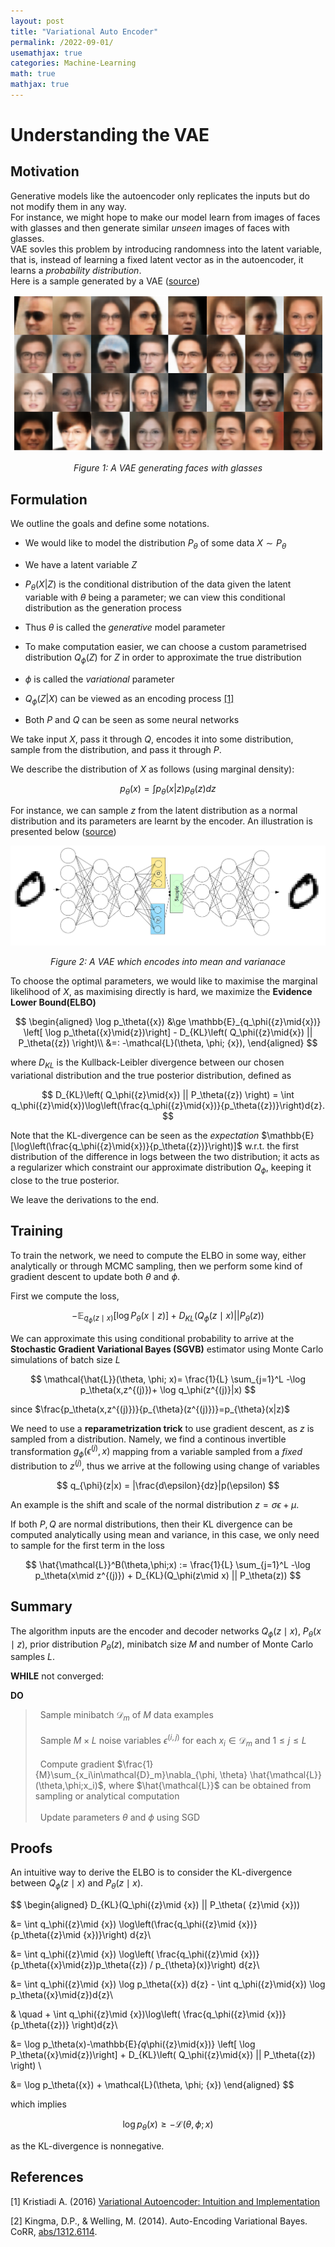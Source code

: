 ```yaml
---
layout: post
title: "Variational Auto Encoder"
permalink: /2022-09-01/
usemathjax: true
categories: Machine-Learning
math: true
mathjax: true
---  
```


# Understanding the VAE  

## Motivation  

Generative models like the autoencoder only replicates the inputs but do not modify them in any way.  
For instance, we might hope to make our model learn from images of faces with glasses and then generate similar *unseen* images of faces with glasses.  
VAE sovles this problem by introducing randomness into the latent variable, that is, instead of learning a fixed latent vector as in the autoencoder, it learns a *probability  distribution*.  
Here is a sample generated by a VAE ([source](https://eleonoramisino.altervista.org/play-with-conditional-generative-models/))

<p align="center">
<img src="./../assets/glasses.png">
</p>
<p align="center">
<em>Figure 1: A VAE generating faces with glasses</em>
</p>  

## Formulation  

We outline the goals and define some notations.  

- We would like to model the distribution $P_{\theta}$ of some data $X \sim P_{\theta}$

- We have a latent variable $Z$

- $P_{\theta} (X|Z)$ is the conditional distribution of the data given the latent variable with $\theta$ being a parameter; we can view this conditional distribution as the generation process

- Thus $\theta$ is called the *generative* model parameter  

- To make computation easier, we can choose a custom parametrised distribution $Q_{\phi}(Z)$ for $Z$ in order to approximate the true distribution

- $\phi$ is called the *variational* parameter  

- $Q_{\phi}(Z|X)$ can be viewed as an encoding process [[1]](#1)  

- Both $P$ and $Q$ can be seen as some neural networks  

We take input $X$, pass it through $Q$, encodes it into some distribution, sample from the distribution, and pass it through $P$.  

We describe the distribution of $X$ as follows (using marginal density):  

$$
p_{\theta}(x) = \int p_{\theta}(x|z) p_{\theta}(z) dz
$$   

For instance, we can sample $z$ from the latent distribution as a normal distribution and its parameters are learnt by the encoder. An illustration is presented below ([source](https://towardsdatascience.com/intuitively-understanding-variational-autoencoders-1bfe67eb5daf))

<p align="center">
<img src="./../assets/vae.png">
</p>
<p align="center">
<em>Figure 2: A VAE which encodes into mean and varianace</em>
</p>  

To choose the optimal parameters, we would like to maximise the marginal likelihood of $X$, as maximising directly is hard, we maximize the **Evidence Lower Bound(ELBO)**  

$$
\begin{aligned}
\log p_\theta({x}) &\ge \mathbb{E}_{q_\phi({z}\mid{x})} \left[ \log p_\theta({x}\mid{z})\right] - D_{KL}\left( Q_\phi({z}\mid{x}) || P_\theta({z}) \right)\\
&=: -\mathcal{L}(\theta, \phi; {x}), 
\end{aligned}
$$  

where $D_{KL}$ is the Kullback-Leibler divergence between our chosen variational distribution and the true posterior distribution, defined as  

$$
D_{KL}\left( Q_\phi({z}\mid{x}) || P_\theta({z}) \right) = \int q_\phi({z}\mid{x})\log\left(\frac{q_\phi({z}\mid{x})}{p_\theta({z})}\right)d{z}.
$$

Note that the KL-divergence can be seen as the *expectation* $\mathbb{E}[\log\left(\frac{q_\phi({z}\mid{x})}{p_\theta({z})}\right)]$ w.r.t. the first distribution of the difference in logs between the two distribution; it acts as a regularizer which constraint our approximate distribution $Q_{\phi}$, keeping it close to the true posterior.   

We leave the derivations to the end.  

## Training  

To train the network, we need to compute the ELBO in some way, either analytically or through MCMC sampling, then we perform some kind of gradient descent to update both $\theta$ and $\phi$.  

First we compute the loss,

$$
    -\mathbb{E}_{q_\phi({z}\mid{x})} \left[ \log P_\theta({x}\mid{z})\right] + D_{KL}\left( Q_\phi({z}\mid{x}) || P_\theta({z}) \right)
$$  

We can approximate this using conditional probability to arrive at the **Stochastic Gradient Variational Bayes (SGVB)** estimator using Monte Carlo simulations of batch size $L$

$$
    \mathcal{\hat{L}}(\theta, \phi; x)= \frac{1}{L} \sum_{j=1}^L -\log p_\theta(x,z^{(j)})+ \log q_\phi(z^{(j)}|x)
$$  

since $\frac{p_\theta(x,z^{(j)})}{p_{\theta}(z^{(j)})}=p_{\theta}(x|z)$  

We need to use a **reparametrization trick** to use gradient descent, as $z$ is sampled from a distribution. Namely, we find a continous invertible transformation $g_{\phi}(\epsilon^{(j)},x)$ mapping from a variable sampled from a *fixed* distribution to $z^{(j)}$, thus we arrive at the following using change of variables  

$$
    q_{\phi}(z|x) = |\frac{d\epsilon}{dz}|p(\epsilon)
$$   

An example is the shift and scale of the normal distribution $z = \sigma \epsilon + \mu$.  

If both $P,Q$ are normal distributions, then their KL divergence can be computed analytically using mean and variance, in this case, we only need to sample for the first term in the loss  

$$
\hat{\mathcal{L}}^B(\theta,\phi;x) := \frac{1}{L} \sum_{j=1}^L -\log p_\theta(x\mid z^{(j)}) + D_{KL}(Q_\phi(z\mid x) || P_\theta(z))
$$



## Summary  

The algorithm inputs are the encoder and decoder networks $Q_\phi(z \mid x)$, $P_\theta(x \mid z)$, prior distribution $P_\theta(z)$, minibatch size $M$ and number of Monte Carlo samples $L$.  

**WHILE** not converged:    

**DO** 
> &nbsp; Sample minibatch $\mathcal{D}_m$ of $M$ data examples<br>  
> &nbsp; Sample $M\times L$ noise variables $\epsilon^{(i, j)}$ for each $x_i\in\mathcal{D}_m$ and $1\leq j \leq L$<br>  
> &nbsp; Compute gradient $\frac{1}{M}\sum_{x_i\in\mathcal{D}_m}\nabla_{\phi, \theta} \hat{\mathcal{L}}(\theta,\phi;x_i)$, where $\hat{\mathcal{L}}$ can be obtained from sampling or analytical computation<br>  
> &nbsp; Update parameters $\theta$ and $\phi$ using SGD





## Proofs

An intuitive way to derive the ELBO is to consider the KL-divergence between $Q_\phi(z\mid x)$ and $P_\theta(z\mid x)$.  

$$
\begin{aligned}
D_{KL}(Q_\phi({z}\mid {x}) || P_\theta( {z}\mid {x})) 

&= \int q_\phi({z}\mid {x}) \log\left(\frac{q_\phi({z}\mid {x})}{p_\theta({z}\mid {x})}\right) d{z}\\

&= \int q_\phi({z}\mid {x}) \log\left( \frac{q_\phi({z}\mid {x})}{p_\theta({x}\mid{z})p_\theta({z}) / p_{\theta}(x)}\right) d{z}\\

&= \int q_\phi({z}\mid {x}) \log p_\theta({x}) d{z} - \int q_\phi({z}\mid{x}) \log p_\theta({x}\mid{z})d{z}\\

& \quad + \int q_\phi({z}\mid {x})\log\left( \frac{q_\phi({z}\mid {x})}{p_\theta({z})}  \right)d{z}\\

&= \log p_\theta(x)-\mathbb{E}_{q_\phi({z}\mid{x})} \left[ \log P_\theta({x}\mid{z})\right] + D_{KL}\left( Q_\phi({z}\mid{x}) || P_\theta({z}) \right) \\

&= \log p_\theta({x}) + \mathcal{L}(\theta, \phi; {x})
\end{aligned}
$$  

which implies  

$$
\log p_\theta({x}) \geq -\mathcal{L}(\theta, \phi; {x})
$$  

as the KL-divergence is nonnegative.  



## References  

<a id = "1">[1]</a>
Kristiadi A. (2016) [Variational Autoencoder: Intuition and Implementation](https://agustinus.kristia.de/techblog/2016/12/10/variational-autoencoder/)  

<a id = "2">[2]</a>
Kingma, D.P., & Welling, M. (2014). Auto-Encoding Variational Bayes. CoRR, [abs/1312.6114](https://arxiv.org/pdf/1312.6114.pdf).

